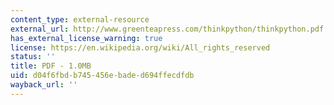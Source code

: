 ```yaml
---
content_type: external-resource
external_url: http://www.greenteapress.com/thinkpython/thinkpython.pdf
has_external_license_warning: true
license: https://en.wikipedia.org/wiki/All_rights_reserved
status: ''
title: PDF - 1.0MB
uid: d04f6fbd-b745-456e-bade-d694ffecdfdb
wayback_url: ''
---
```

